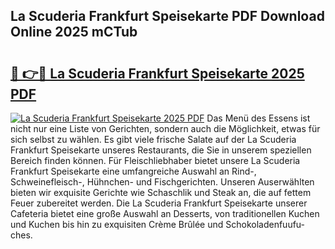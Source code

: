 ## La Scuderia Frankfurt Speisekarte PDF Download Online 2025 mCTub

# <h2><a href="http://gcbcjc3.nevu.top/?p=La+Scuderia+Frankfurt+Speisekarte">🔗 👉🔴 La Scuderia Frankfurt Speisekarte 2025 PDF</a></h2>

[![La Scuderia Frankfurt Speisekarte 2025 PDF](https://i.imgur.com/dBaPXMq.png)](http://gcbcjc3.nevu.top/?p=La+Scuderia+Frankfurt+Speisekarte)
Das Menü des Essens ist nicht nur eine Liste von Gerichten, sondern auch die Möglichkeit, etwas für sich selbst zu wählen. Es gibt viele frische Salate auf der La Scuderia Frankfurt Speisekarte unseres Restaurants, die Sie in unserem speziellen Bereich finden können. Für Fleischliebhaber bietet unsere La Scuderia Frankfurt Speisekarte eine umfangreiche Auswahl an Rind-, Schweinefleisch-, Hühnchen- und Fischgerichten. Unseren Auserwählten bieten wir exquisite Gerichte wie Schaschlik und Steak an, die auf fettem Feuer zubereitet werden. Die La Scuderia Frankfurt Speisekarte unserer Cafeteria bietet eine große Auswahl an Desserts, von traditionellen Kuchen und Kuchen bis hin zu exquisiten Crème Brûlée und Schokoladenfuufu-ches.
